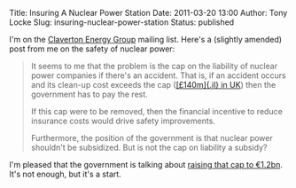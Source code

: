 Title: Insuring A Nuclear Power Station
Date: 2011-03-20 13:00
Author: Tony Locke
Slug: insuring-nuclear-power-station
Status: published

I'm on the [Claverton Energy Group](http://www.claverton-energy.com/) mailing list. Here's a (slightly amended) post from me on the safety of nuclear power:

> It seems to me that the problem is the cap on the liability of nuclear power companies if there's an accident. That is, if an accident occurs and its clean-up cost exceeds the cap ([[£140m]{.il} in UK](http://www.decc.gov.uk/en/content/cms/news/pn11_007/pn11_007.aspx)) then the government has to pay the rest.
>
> If this cap were to be removed, then the financial incentive to reduce insurance costs would drive safety improvements.
>
> Furthermore, the position of the government is that nuclear power shouldn't be subsidized. But is not the cap on liability a subsidy?

I'm pleased that the government is talking about [raising that cap to €1.2bn](http://www.decc.gov.uk/en/content/cms/news/pn11_007/pn11_007.aspx). It's not enough, but it's a start.  
